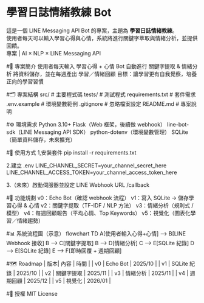 # 學習日誌情緒教練 Bot

這是一個 LINE Messaging API Bot 的專案，主題為 **學習日誌情緒教練**。  
使用者每天可以輸入學習心得與心情，系統將進行關鍵字萃取與情緒分析，並提供回饋。  
專案 | AI × NLP × LINE Messaging API


#📌 專案簡介
使用者每天輸入 學習心得 + 心情
Bot 自動進行 關鍵字提取 & 情緒分析
將資料儲存，並在每週產出 學習／情緒回顧
目標：讓學習更有自我覺察，培養正向的學習習慣


#🗂️ 專案結構
src/               # 主要程式碼
tests/             # 測試程式
requirements.txt   # 套件需求
.env.example       # 環境變數範例
.gitignore         # 忽略檔案設定
README.md          # 專案說明


#⚙️ 環境需求
Python 3.10+
Flask（Web 框架，後續做 webhook）
line-bot-sdk（LINE Messaging API SDK）
python-dotenv（環境變數管理）
SQLite（簡單資料儲存，未來擴充）


#🚀 使用方式
1,安裝套件
pip install -r requirements.txt

2.建立 .env
LINE_CHANNEL_SECRET=your_channel_secret_here
LINE_CHANNEL_ACCESS_TOKEN=your_channel_access_token_here

3.（未來）啟動伺服器並設定 LINE Webhook URL /callback


#🧩 功能規劃
 v0：Echo Bot（確認 webhook 流程）
 v1：寫入 SQLite → 儲存學習心得 & 心情
 v2：關鍵字提取（TF-IDF / NLP 方法）
 v3：情緒分析（規則式 / 模型）
 v4：每週回顧報告（平均心情、Top Keywords）
 v5：視覺化（圖表化學習／情緒趨勢）


#📊 系統流程圖（示意）
flowchart TD
    A[使用者輸入心得+心情] --> B[LINE Webhook 接收]
    B --> C[關鍵字提取]
    B --> D[情緒分析]
    C --> E[SQLite 紀錄]
    D --> E[SQLite 紀錄]
    E --> F[即時回覆 + 週期回顧]

    
 #🗺️ Roadmap
| 版本| 內容        | 時間     |
| v0 | Echo Bot    | 2025/10 |
| v1 | SQLite 紀錄  | 2025/10 |
| v2 | 關鍵字提取    | 2025/11 |
| v3 | 情緒分析      | 2025/11 |
| v4 | 週期回顧     | 2025/12 |
| v5 | 視覺化       | 2026/01 |


#📖 授權
MIT License


